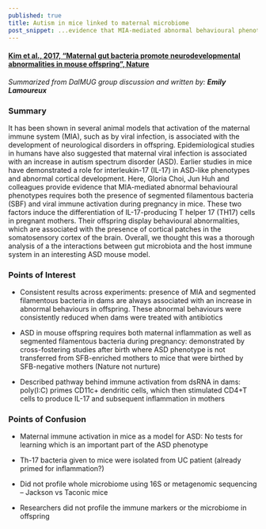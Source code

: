 ```yaml
---
published: true
title: Autism in mice linked to maternal microbiome
post_snippet: ...evidence that MIA-mediated abnormal behavioural phenotypes requires both the presence of segmented filamentous bacteria (SBF) and viral immune activation during pregnancy in mice. These two factors induce the differentiation of IL-17-producing T helper 17 (TH17) cells in pregnant mothers. Their offspring display behavioural abnormalities, which are associated with the presence of cortical patches in the somatosensory cortex of the brain.
---
```

#### [Kim et al., 2017, “Maternal gut bacteria promote neurodevelopmental abnormalities in mouse offspring”, Nature](https://www.nature.com/articles/nature23910)

_Summarized from DalMUG group discussion and written by:
**Emily Lamoureux**_

### Summary
It has been shown in several animal models that activation of the maternal immune system (MIA), such as by viral infection, is associated with the development of neurological disorders in offspring. Epidemiological studies in humans have also suggested that maternal viral infection is associated with an increase in autism spectrum disorder (ASD). Earlier studies in mice have demonstrated a role for interleukin-17 (IL-17) in ASD-like phenotypes and abnormal cortical development. Here, Gloria Choi, Jun Huh and colleagues provide evidence that MIA-mediated abnormal behavioural phenotypes requires both the presence of segmented filamentous bacteria (SBF) and viral immune activation during pregnancy in mice. These two factors induce the differentiation of IL-17-producing T helper 17 (TH17) cells in pregnant mothers. Their offspring display behavioural abnormalities, which are associated with the presence of cortical patches in the somatosensory cortex of the brain. Overall, we thought this was a thorough analysis of a the interactions between gut microbiota and the host immune system in an interesting ASD mouse model.

### Points of Interest
- Consistent results across experiments: presence of MIA and segmented filamentous bacteria in dams are always associated with an increase in abnormal behaviours in offspring. These abnormal behaviours were consistently reduced when dams were treated with antibiotics

- ASD in mouse offspring requires both maternal inflammation as well as segmented filamentous bacteria during pregnancy: demonstrated by cross-fostering studies after birth where ASD phenotype is not transferred from SFB-enriched mothers to mice that were birthed by SFB-negative mothers (Nature not nurture)

- Described pathway behind immune activation from dsRNA in dams: poly(I:C) primes CD11c+ dendritic cells, which then stimulated CD4+T cells to produce IL-17 and subsequent inflammation in mothers 


### Points of Confusion
- Maternal immune activation in mice as a model for ASD: No tests for learning which is an important part of the ASD phenotype

- Th-17 bacteria given to mice were isolated from UC patient (already primed for inflammation?)

- Did not profile whole microbiome using 16S or metagenomic sequencing – Jackson vs Taconic mice

- Researchers did not profile the immune markers or the microbiome in offspring
